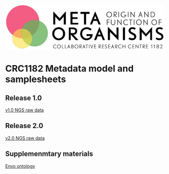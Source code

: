 ![CRC Logo](/images/logo-en_black.png)

# CRC1182 Metadata model and samplesheets

## Release 1.0

[v1.0 NGS raw data](1.0/ngs.md)

## Release 2.0

[v2.0 NGS raw data](2.0/ngs.md)

## Supplemenmtary materials

[Envo ontology](../ontologies/envo/README.md)

